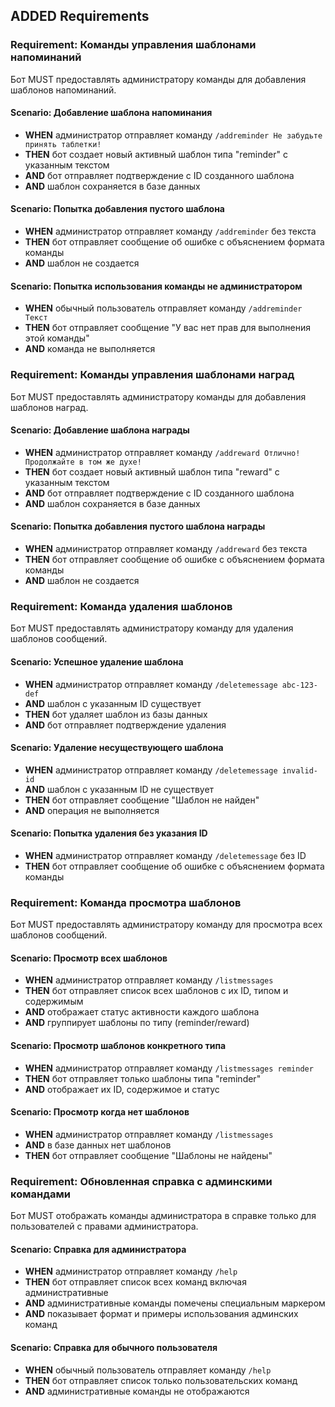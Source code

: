 ## ADDED Requirements
### Requirement: Команды управления шаблонами напоминаний
Бот MUST предоставлять администратору команды для добавления шаблонов напоминаний.

#### Scenario: Добавление шаблона напоминания
- **WHEN** администратор отправляет команду `/addreminder Не забудьте принять таблетки!`
- **THEN** бот создает новый активный шаблон типа "reminder" с указанным текстом
- **AND** бот отправляет подтверждение с ID созданного шаблона
- **AND** шаблон сохраняется в базе данных

#### Scenario: Попытка добавления пустого шаблона
- **WHEN** администратор отправляет команду `/addreminder` без текста
- **THEN** бот отправляет сообщение об ошибке с объяснением формата команды
- **AND** шаблон не создается

#### Scenario: Попытка использования команды не администратором
- **WHEN** обычный пользователь отправляет команду `/addreminder Текст`
- **THEN** бот отправляет сообщение "У вас нет прав для выполнения этой команды"
- **AND** команда не выполняется

### Requirement: Команды управления шаблонами наград
Бот MUST предоставлять администратору команды для добавления шаблонов наград.

#### Scenario: Добавление шаблона награды
- **WHEN** администратор отправляет команду `/addreward Отлично! Продолжайте в том же духе!`
- **THEN** бот создает новый активный шаблон типа "reward" с указанным текстом
- **AND** бот отправляет подтверждение с ID созданного шаблона
- **AND** шаблон сохраняется в базе данных

#### Scenario: Попытка добавления пустого шаблона награды
- **WHEN** администратор отправляет команду `/addreward` без текста
- **THEN** бот отправляет сообщение об ошибке с объяснением формата команды
- **AND** шаблон не создается

### Requirement: Команда удаления шаблонов
Бот MUST предоставлять администратору команду для удаления шаблонов сообщений.

#### Scenario: Успешное удаление шаблона
- **WHEN** администратор отправляет команду `/deletemessage abc-123-def`
- **AND** шаблон с указанным ID существует
- **THEN** бот удаляет шаблон из базы данных
- **AND** бот отправляет подтверждение удаления

#### Scenario: Удаление несуществующего шаблона
- **WHEN** администратор отправляет команду `/deletemessage invalid-id`
- **AND** шаблон с указанным ID не существует
- **THEN** бот отправляет сообщение "Шаблон не найден"
- **AND** операция не выполняется

#### Scenario: Попытка удаления без указания ID
- **WHEN** администратор отправляет команду `/deletemessage` без ID
- **THEN** бот отправляет сообщение об ошибке с объяснением формата команды

### Requirement: Команда просмотра шаблонов
Бот MUST предоставлять администратору команду для просмотра всех шаблонов сообщений.

#### Scenario: Просмотр всех шаблонов
- **WHEN** администратор отправляет команду `/listmessages`
- **THEN** бот отправляет список всех шаблонов с их ID, типом и содержимым
- **AND** отображает статус активности каждого шаблона
- **AND** группирует шаблоны по типу (reminder/reward)

#### Scenario: Просмотр шаблонов конкретного типа
- **WHEN** администратор отправляет команду `/listmessages reminder`
- **THEN** бот отправляет только шаблоны типа "reminder"
- **AND** отображает их ID, содержимое и статус

#### Scenario: Просмотр когда нет шаблонов
- **WHEN** администратор отправляет команду `/listmessages`
- **AND** в базе данных нет шаблонов
- **THEN** бот отправляет сообщение "Шаблоны не найдены"

### Requirement: Обновленная справка с админскими командами
Бот MUST отображать команды администратора в справке только для пользователей с правами администратора.

#### Scenario: Справка для администратора
- **WHEN** администратор отправляет команду `/help`
- **THEN** бот отправляет список всех команд включая административные
- **AND** административные команды помечены специальным маркером
- **AND** показывает формат и примеры использования админских команд

#### Scenario: Справка для обычного пользователя
- **WHEN** обычный пользователь отправляет команду `/help`
- **THEN** бот отправляет список только пользовательских команд
- **AND** административные команды не отображаются
